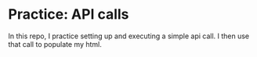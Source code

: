 # Practice: API calls

In this repo, I practice setting up and executing a simple api call. I then use that call to populate my html.
